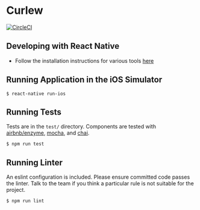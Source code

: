 # Curlew

[![CircleCI](https://circleci.com/gh/littleweaver/curlew.svg?style=svg&circle-token=b981b5c1129743804140949816709527c90f0143)](https://circleci.com/gh/littleweaver/curlew)

## Developing with React Native

* Follow the installation instructions for various tools
[here](https://facebook.github.io/react-native/docs/getting-started.html#content)

## Running Application in the iOS Simulator

```
$ react-native run-ios
```

## Running Tests

Tests are in the `test/` directory. Components are tested with
[airbnb/enzyme](http://airbnb.io/enzyme/),
[mocha](https://mochajs.org/), and
[chai](http://chaijs.com/).

```
$ npm run test
```

## Running Linter

An eslint configuration is included.
Please ensure committed code passes the linter.
Talk to the team if you think a particular rule is not suitable for the project.

```
$ npm run lint
```
